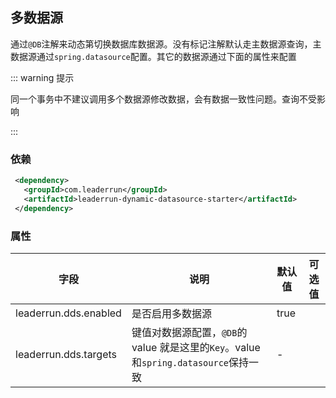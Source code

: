 ## 多数据源

通过`@DB`注解来动态第切换数据库数据源。没有标记注解默认走主数据源查询，主数据源通过`spring.datasource`配置。其它的数据源通过下面的属性来配置

::: warning 提示

同一个事务中不建议调用多个数据源修改数据，会有数据一致性问题。查询不受影响

:::

### 依赖

```xml
 <dependency>
   <groupId>com.leaderrun</groupId>
   <artifactId>leaderrun-dynamic-datasource-starter</artifactId>
 </dependency>
```

### 属性

| **字段**              | **说明**                                                                             | **默认值** | **可选值** |
| --------------------- | ------------------------------------------------------------------------------------ | ---------- | ---------- |
| leaderrun.dds.enabled | 是否启用多数据源                                                                     | true       |            |
| leaderrun.dds.targets | 键值对数据源配置，`@DB`的 value 就是这里的`Key`。value 和`spring.datasource`保持一致 | -          |            |
